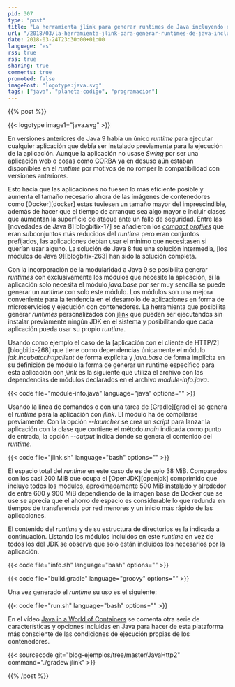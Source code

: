 ```yaml
---
pid: 307
type: "post"
title: "La herramienta jlink para generar runtimes de Java incluyendo exclusivamente los módulos que usa una aplicación"
url: "/2018/03/la-herramienta-jlink-para-generar-runtimes-de-java-incluyendo-exclusivamente-los-modulos-que-usa-una-aplicacion/"
date: 2018-03-24T23:30:00+01:00
language: "es"
rss: true
rss: true
sharing: true
comments: true
promoted: false
imagePost: "logotype:java.svg"
tags: ["java", "planeta-codigo", "programacion"]
---
```


{{% post %}}

{{< logotype image1="java.svg" >}}

En versiones anteriores de Java 9 había un único _runtime_ para ejecutar cualquier aplicación que debía ser instalado previamente para la ejecución de la aplicación. Aunque la aplicación no usase _Swing_ por ser una aplicación web o cosas como [CORBA](https://es.wikipedia.org/wiki/CORBA) ya en desuso aún estaban disponibles en el _runtime_ por motivos de no romper la compatibilidad con versiones anteriores.

Esto hacía que las aplicaciones no fuesen lo más eficiente posible y aumenta el tamaño necesario ahora de las imágenes de contenedores como [Docker][docker] estas tuviesen un tamaño mayor del imprescindible, además de hacer que el tiempo de arranque sea algo mayor e incluir clases que aumentan la superficie de ataque ante un fallo de seguridad. Entre las [novedades de Java 8][blogbitix-17] se añadieron los [_compact profiles_](https://www.oracle.com/technetwork/java/embedded/resources/tech/compact-profiles-overview-2157132.html) que eran subconjuntos más reducidos del _runtime_ pero eran conjuntos prefijados, las aplicaciones debían usar el mínimo que necesitasen si querían usar alguno. La solución de Java 8 fue una solución intermedia, [los módulos de Java 9][blogbitix-263] han sido la solución completa.

Con la incorporación de la modularidad a Java 9 se posibilita generar _runtimes_ con exclusivamente los módulos que necesite la aplicación, si la aplicación solo necesita el módulo _java.base_ por ser muy sencilla se puede generar un _runtime_ con solo este módulo. Los módulos son una mejora conveniente para la tendencia en el desarrollo de aplicaciones en forma de microservicios y ejecución con contenedores. La herramienta que posibilita generar _runtimes_ personalizados con [jlink](https://docs.oracle.com/javase/9/tools/jlink.htm) que pueden ser ejecutandos sin instalar previamente ningún JDK en el sistema y posibilitando que cada aplicación pueda usar su propio _runtime_.

Usando como ejemplo el caso de la [aplicación con el cliente de HTTP/2][blogbitix-268] que tiene como dependencias únicamente el módulo _jdk.incubator.httpclient_ de forma explícita y _java.base_ de forma implícita en su definición de módulo la forma de generar un runtime específico para esta aplicación con _jlink_ es la siguiente que utiliza el archivo con las dependencias de módulos declarados en el archivo _module-info.java_.

{{< code file="module-info.java" language="java" options="" >}}

Usando la linea de comandos o con una tarea de [Gradle][gradle] se genera el _runtime_ para la aplicación con _jlink_. El módulo ha de compilarse previamente. Con la opción _\-\-launcher_ se crea un _script_ para lanzar la aplicación con la clase que contiene el método _main_ indicada como punto de entrada, la opción _\-\-output_ indica donde se genera el contenido del _runtime_.

{{< code file="jlink.sh" language="bash" options="" >}}

El espacio total del _runtime_ en este caso de es de solo 38 MiB. Comparados con los casi 200 MiB que ocupa el [OpenJDK][openjdk] comprimido que incluye todos los módulos, aproximadamente 500 MiB instalado y alrededor de entre 600 y 900 MiB dependiendo de la imagen base de Docker que se use se aprecia que el ahorro de espacio es considerable lo que redunda en tiempos de transferencia por red menores y un inicio más rápido de las aplicaciones.

El contenido del _runtime_ y de su estructura de directorios es la indicada a continuación. Listando los módulos incluidos en este _runtime_ en vez de todos los del JDK se observa que solo están incluidos los necesarios por la aplicación.

{{< code file="info.sh" language="bash" options="" >}}

{{< code file="build.gradle" language="groovy" options="" >}}

Una vez generado el _runtime_ su uso es el siguiente:

{{< code file="run.sh" language="bash" options="" >}}

En el vídeo [Java in a World of Containers](https://www.oracle.com/java/java9-screencasts.html?bcid=5582437011001&playerType=single-social&size=events) se comenta otra serie de características y opciones incluidas en Java para hacer de esta plataforma más consciente de las condiciones de ejecución propias de los contenedores.

{{< sourcecode git="blog-ejemplos/tree/master/JavaHttp2" command="./gradew jlink" >}}

{{% /post %}}
